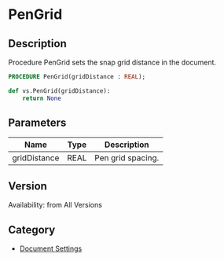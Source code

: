 # PenGrid

## Description
Procedure PenGrid sets the snap grid distance in the document.

```pascal
PROCEDURE PenGrid(gridDistance : REAL);
```

```python
def vs.PenGrid(gridDistance):
    return None
```

## Parameters
|Name|Type|Description|
|---|---|---|
|gridDistance|REAL|Pen grid spacing.|

## Version
Availability: from All Versions

## Category
* [Document Settings](../Categories/Document%20Settings.md)
